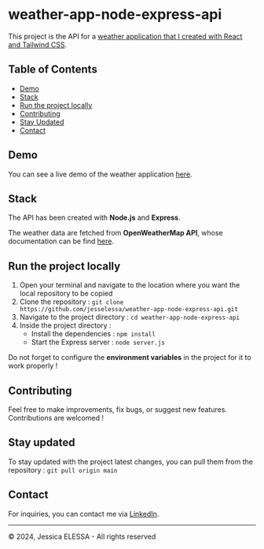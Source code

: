 # weather-app-node-express-api

This project is the API for a [weather application that I created with React and Tailwind CSS](https://github.com/jesselessa/weather-app-react-tailwind-client).

## Table of Contents

- [Demo](#demo)
- [Stack](#stack)
- [Run the project locally](#run-the-project-locally)
- [Contributing](#contributing)
- [Stay Updated](#stay-updated)
- [Contact](#contact)

## Demo

You can see a live demo of the weather application [here]( https://jesselessa-weather-app-react-tailwind.netlify.app/).

## Stack

The API has been created with **Node.js** and **Express**.

The weather data are fetched from **OpenWeatherMap API**, whose documentation can be find [here](https://openweathermap.org/api).

## Run the project locally

1. Open your terminal and navigate to the location where you want the local repository to be copied
2. Clone the repository : `git clone https://github.com/jesselessa/weather-app-node-express-api.git`
3. Navigate to the project directory : `cd weather-app-node-express-api`
4. Inside the project directory :
    - Install the dependencies : `npm install` 
    - Start the Express server : `node server.js`
  
Do not forget to configure the **environment variables** in the project for it to work properly !

## Contributing

Feel free to make improvements, fix bugs, or suggest new features. Contributions are welcomed !

## Stay updated

To stay updated with the project latest changes, you can pull them from the repository : `git pull origin main`

## Contact

For inquiries, you can contact me via [LinkedIn](https://www.linkedin.com/in/jesselessa/).

---

&copy; 2024, Jessica ELESSA - All rights reserved
